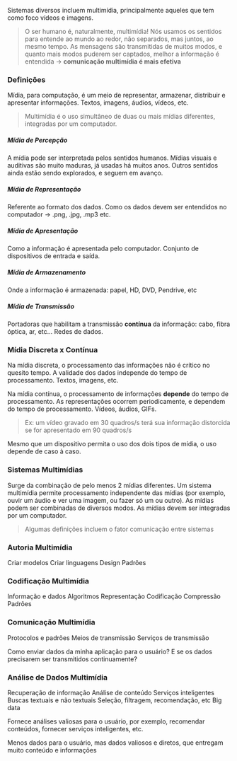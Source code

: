 Sistemas diversos incluem multimídia, principalmente aqueles que tem como foco vídeos e imagens.

>O ser humano é, naturalmente, multimídia! Nós usamos os sentidos para entende ao mundo ao redor, não separados, mas juntos, ao mesmo tempo.
  As mensagens são transmitidas de muitos modos, e quanto mais modos puderem ser captados, melhor a informação é entendida -> **comunicação multimídia é mais efetiva**

### Definições
Mídia, para computação, é um meio de representar, armazenar, distribuir e apresentar informações. Textos, imagens, áudios, vídeos, etc.

> Multimídia é o uso simultâneo de duas ou mais mídias diferentes, integradas por um computador.

##### Mídia de Percepção
A mídia pode ser interpretada pelos sentidos humanos.
Mídias visuais e auditivas são muito maduras, já usadas há muitos anos.
Outros sentidos ainda estão sendo explorados, e seguem em avanço.

##### Mídia de Representação
Referente ao formato dos dados. Como os dados devem ser entendidos no computador -> .png, .jpg, .mp3 etc.

##### Mídia de Apresentação
Como a informação é apresentada pelo computador. Conjunto de dispositivos de entrada e saída.

##### Mídia de Armazenamento
Onde a informação é armazenada: papel, HD, DVD, Pendrive, etc

##### Mídia de Transmissão
Portadoras que habilitam a transmissão **contínua** da informação: cabo, fibra óptica, ar, etc...
Redes de dados.

### Mídia Discreta x Contínua
Na mídia discreta, o processamento das informações não é crítico no quesito tempo. A validade dos dados independe do tempo de processamento.
Textos, imagens, etc.

Na mídia contínua, o processamento de informações **depende** do tempo de processamento.
As representações ocorrem periodicamente, e dependem do tempo de processamento.
Vídeos, áudios, GIFs.

> Ex: um vídeo gravado em 30 quadros/s terá sua informação distorcida se for apresentado em 90 quadros/s

Mesmo que um dispositivo permita o uso dos dois tipos de mídia, o uso depende de caso à caso.

### Sistemas Multimídias
Surge da combinação de pelo menos 2 mídias diferentes.
Um sistema multimídia permite processamento independente das mídias (por exemplo, ouvir um áudio e ver uma imagem, ou fazer só um ou outro).
As mídias podem ser combinadas de diversos modos.
As mídias devem ser integradas por um computador.

> Algumas definições incluem o fator comunicação entre sistemas




### Autoria Multimídia
Criar modelos
Criar linguagens
Design
Padrões

### Codificação Multimídia
Informação e dados
Algoritmos
Representação
Codificação
Compressão
Padrões

### Comunicação Multimídia
Protocolos e padrões
Meios de transmissão
Serviços de transmissão

Como enviar dados da minha aplicação para o usuário?
E se os dados precisarem ser transmitidos continuamente?

### Análise de Dados Multimídia
Recuperação de informação
Análise de conteúdo
Serviços inteligentes
Buscas textuais e não textuais
Seleção, filtragem, recomendação, etc
Big data

Fornece análises valiosas para o usuário, por exemplo, recomendar conteúdos, fornecer serviços inteligentes, etc.

Menos dados para o usuário, mas dados valiosos e diretos, que entregam muito conteúdo e informações